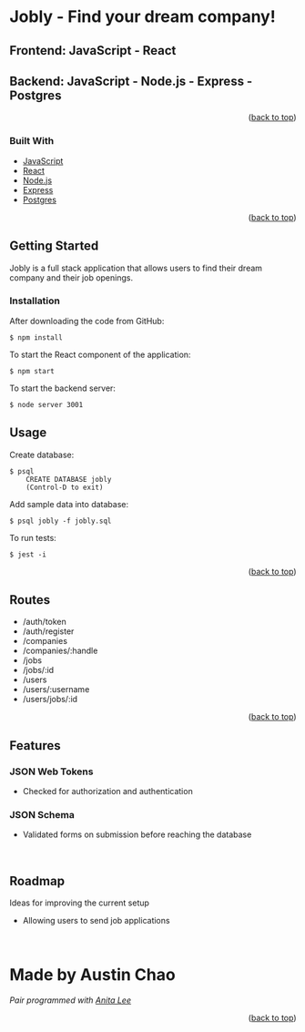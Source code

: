 <div id="top"></div>


<!-- ABOUT THE PROJECT -->
# Jobly - Find your dream company!
## Frontend: JavaScript - React
## Backend: JavaScript - Node.js - Express - Postgres

<p align="right">(<a href="#top">back to top</a>)</p>

### Built With
* [JavaScript](https://developer.mozilla.org/en-US/docs/Web/JavaScript)
* [React](https://reactjs.org/docs/getting-started.html)
* [Node.js](https://nodejs.org/en/docs/)
* [Express](https://expressjs.com/en/5x/api.html)
* [Postgres](https://www.postgresql.org/docs/current/app-psql.html)


<p align="right">(<a href="#top">back to top</a>)</p>

<!-- GETTING STARTED -->
## Getting Started

Jobly is a full stack application that allows users to find their dream company and their job openings.


### Installation

After downloading the code from GitHub:

    $ npm install

To start the React component of the application:

    $ npm start

To start the backend server:

    $ node server 3001

## Usage

Create database:

    $ psql
        CREATE DATABASE jobly
        (Control-D to exit)

Add sample data into database:

    $ psql jobly -f jobly.sql

To run tests:

    $ jest -i



<p align="right">(<a href="#top">back to top</a>)</p>

<!-- Routes -->
## Routes
- /auth/token
- /auth/register
- /companies
- /companies/:handle
- /jobs
- /jobs/:id
- /users
- /users/:username
- /users/jobs/:id

<p align="right">(<a href="#top">back to top</a>)</p>

<!-- Features -->
## Features
### JSON Web Tokens
- Checked for authorization and authentication
### JSON Schema
- Validated forms on submission before reaching the database

<br>

<!-- ROADMAP -->
## Roadmap

Ideas for improving the current setup
- Allowing users to send job applications

<br>

# Made by Austin Chao
*Pair programmed with [Anita Lee](https://github.com/anita-lee)*

<p align="right">(<a href="#top">back to top</a>)</p>


